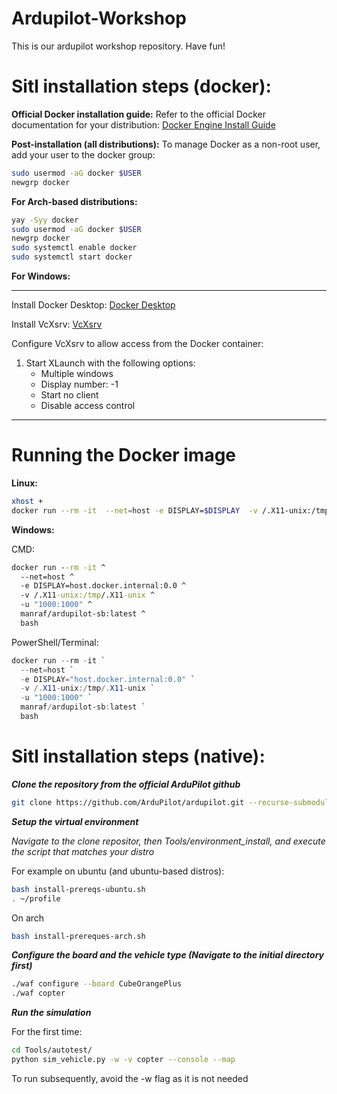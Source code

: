 # Ardupilot-Workshop
This is our ardupilot workshop repository. Have fun!

# Sitl installation steps (docker):

**Official Docker installation guide:**
Refer to the official Docker documentation for your distribution: [Docker Engine Install Guide](https://docs.docker.com/engine/install/)

**Post-installation (all distributions):**
To manage Docker as a non-root user, add your user to the docker group:
```bash
sudo usermod -aG docker $USER
newgrp docker
```

**For Arch-based distributions:**
```bash
yay -Syy docker
sudo usermod -aG docker $USER
newgrp docker
sudo systemctl enable docker
sudo systemctl start docker
```

**For Windows:**

---

Install Docker Desktop: [Docker Desktop](https://www.docker.com/products/docker-desktop/)

Install VcXsrv: [VcXsrv](https://sourceforge.net/projects/vcxsrv/)

Configure VcXsrv to allow access from the Docker container:
1. Start XLaunch with the following options:
   - Multiple windows
   - Display number: -1
   - Start no client
   - Disable access control

---

# Running the Docker image

**Linux:**
```bash
xhost +
docker run --rm -it  --net=host -e DISPLAY=$DISPLAY  -v /.X11-unix:/tmp/.X11-unix  -u "$(id -u):$(id -g)" manraf/ardupilot-sb:latest bash
```

**Windows:**

CMD:
```cmd
docker run --rm -it ^
  --net=host ^
  -e DISPLAY=host.docker.internal:0.0 ^
  -v /.X11-unix:/tmp/.X11-unix ^
  -u "1000:1000" ^
  manraf/ardupilot-sb:latest ^
  bash
```

PowerShell/Terminal:
```powershell
docker run --rm -it `
  --net=host `
  -e DISPLAY="host.docker.internal:0.0" `
  -v /.X11-unix:/tmp/.X11-unix `
  -u "1000:1000" `
  manraf/ardupilot-sb:latest `
  bash
```

# Sitl installation steps (native):

***Clone the repository from the official ArduPilot github***
```bash
git clone https://github.com/ArduPilot/ardupilot.git --recurse-submodules
```

***Setup the virtual environment***

*Navigate to the clone repositor, then Tools/environment_install, and execute the script that matches your distro*

For example on ubuntu (and ubuntu-based distros):
```bash
bash install-prereqs-ubuntu.sh
. ~/profile
```
On arch
```bash
bash install-prereques-arch.sh
```

***Configure the board and the vehicle type (Navigate to the initial directory first)***
```bash
./waf configure --board CubeOrangePlus
./waf copter
```

***Run the simulation***

For the first time:
```bash
cd Tools/autotest/
python sim_vehicle.py -w -v copter --console --map
```
To run subsequently, avoid the -w flag as it is not needed
```
